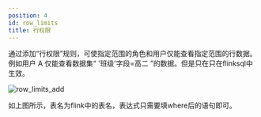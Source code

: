```yaml
---
position: 4
id: row_limits
title: 行权限
---
```



通过添加“行权限”规则，可使指定范围的角色和用户仅能查看指定范围的行数据。例如用户 A 仅能查看数据集“ '班级'字段=高二 ”的数据。但是只在只在flinksql中生效。

![row_limits_add](http://www.aiwenmo.com/dinky/docs/test/row_limits_add.png)

如上图所示，表名为flink中的表名，表达式只需要填where后的语句即可。


